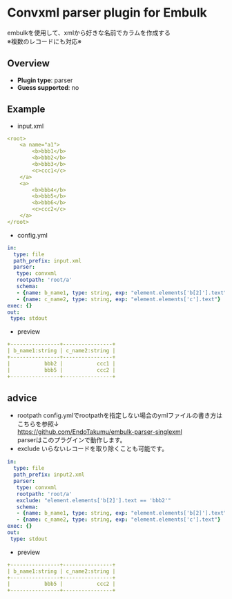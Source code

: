 # Convxml parser plugin for Embulk

embulkを使用して、xmlから好きな名前でカラムを作成する<br>
※複数のレコードにも対応※


## Overview

* **Plugin type**: parser
* **Guess supported**: no

## Example

* input.xml
```yaml
<root>
    <a name="a1">
        <b>bbb1</b>
        <b>bbb2</b>
        <b>bbb3</b>
        <c>ccc1</c>
    </a>
    <a>
        <b>bbb4</b>
        <b>bbb5</b>
        <b>bbb6</b>
        <c>ccc2</c>
    </a>
</root>
```
* config.yml
```yaml
in:
  type: file
  path_prefix: input.xml
  parser:
   type: convxml
   rootpath: 'root/a'
   schema:
   - {name: b_name1, type: string, exp: "element.elements['b[2]'].text"}
   - {name: c_name2, type: string, exp: "element.elements['c'].text"}
exec: {}
out:
 type: stdout
```
* preview
```yaml
+----------------+----------------+
| b_name1:string | c_name2:string |
+----------------+----------------+
|           bbb2 |           ccc1 |
|           bbb5 |           ccc2 |
+----------------+----------------+
```
## advice
* rootpath
config.ymlでrootpathを指定しない場合のymlファイルの書き方はこちらを参照↓<br>
https://github.com/EndoTakumu/embulk-parser-singlexml   <br>
parserはこのプラグインで動作します。<br>
* exclude
いらないレコードを取り除くことも可能です。<br>
```yaml
in:
  type: file
  path_prefix: input2.xml
  parser:
   type: convxml
   rootpath: 'root/a'
   exclude: "element.elements['b[2]'].text == 'bbb2'"
   schema:
   - {name: b_name1, type: string, exp: "element.elements['b[2]'].text"}
   - {name: c_name2, type: string, exp: "element.elements['c'].text"}
exec: {}
out:
 type: stdout
```
* preview
```yaml
+----------------+----------------+
| b_name1:string | c_name2:string |
+----------------+----------------+
|           bbb5 |           ccc2 |
+----------------+----------------+
```
